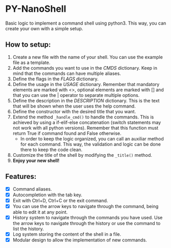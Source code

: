 # PY-NanoShell
Basic logic to implement a command shell using python3. This way, you can create your own with a simple setup.

## How to setup:
1. Create a new file with the name of your shell. You can use the example file as a template.
2. Add the commands you want to use in the *CMDS* dictionary. Keep in mind that the commands can have multiple aliases.
3. Define the flags in the *FLAGS* dictionary.
4. Define the usage in the *USAGE* dictionary. Remember that mandatory elements are marked with <>, optional elements are marked with [] and that you can use the | operator to separate multiple options.
5. Define the description in the *DESCRIPTION* dictionary. This is the text that will be shown when the user uses the help command.
6. Define the constructor with the desired title that you want.
7. Extend the method ```_handle_cmd()``` to handle the commands. This is achieved by using a if-elif-else concatenation (switch statements may not work with all python versions). Remember that this function must return True if command found and False otherwise.
	- In order to keep the logic organized, you can call an auxiliar method for each command. This way, the validation and logic can be done there to keep the code clean.
8. Customize the title of the shell by modifying the ```_title()``` method.
9. **Enjoy your new shell!**

## Features:
- [x] Command aliases.
- [x] Autocompletion with the tab key.
- [x] Exit with Ctrl+D, Ctrl+C or the exit command.
- [x] You can use the arrow keys to navigate through the command, being able to edit it at any point.
- [x] History system to navigate through the commands you have used. Use the arrow keys to navigate through the history or use the command to list the history.
- [x] Log system storing the content of the shell in a file.
- [x] Modular design to allow the implementation of new commands.